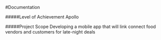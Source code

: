 #Documentation

#####Level of Achievement
Apollo

#####Project Scope
Developing a mobile app that will link connect food vendors and customers for late-night deals

